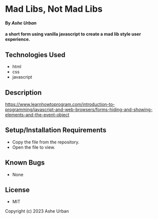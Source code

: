 # Mad Libs, Not Mad Libs

#### By _**Ashe Urban**_

#### a short form using vanilla javascript to create a mad lib style user experience.

## Technologies Used

* html
* css
* javascript

## Description

https://www.learnhowtoprogram.com/introduction-to-programming/javascript-and-web-browsers/forms-hiding-and-showing-elements-and-the-event-object


## Setup/Installation Requirements

* Copy the file from the repository.
* Open the file to view.

## Known Bugs

* None

## License

* MIT

Copyright (c) 2023 Ashe Urban